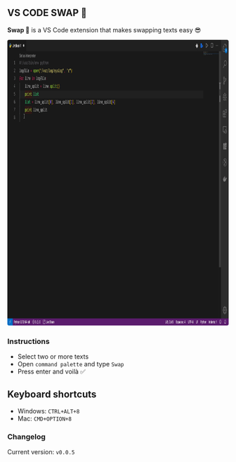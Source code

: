 ## VS CODE SWAP 🔁

<b>Swap 🔁</b> is a VS Code extension that makes swapping texts easy 😎

<img src="https://github.com/Fausto95/vscode-swap/raw/master/.github/assets/Swap.gif" width="990px" height="650px" style="border-radius: 4px"/>


### Instructions

* Select two or more texts
* Open `command palette` and type `Swap`
* Press enter and voilà ✅

## Keyboard shortcuts

* Windows: `CTRL+ALT+8`
* Mac: `CMD+OPTION+8`


### Changelog

Current version: `v0.0.5`
